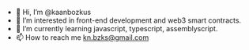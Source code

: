 - 👋 Hi, I’m @kaanbozkus 
- 👀 I’m interested in front-end development and web3 smart contracts.
- 🌱 I’m currently learning javascript, typescript, assemblyscript.
- 📫 How to reach me kn.bzks@gmail.com

<!---
kaanbozkus/kaanbozkus is a ✨ special ✨ repository because its `README.md` (this file) appears on your GitHub profile.
You can click the Preview link to take a look at your changes.
--->
